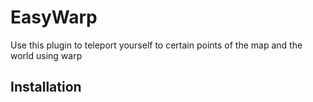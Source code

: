# EasyWarp

Use this plugin to teleport yourself to certain points of the map and the world using warp

## Installation
